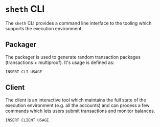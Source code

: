 # `sheth` CLI

The `sheth` CLI provides a command line interface to the tooling which supports
the execution environment.

## Packager

The packager is used to generate random transaction packages (transactions +
multiproof). It's usage is defined as:

```
INSERT CLI USAGE
```

## Client

The client is an interactive tool which maintains the full state of the
execution environment (e.g. all the accounts) and can process a few commands
which lets users submit transactions and monitor balances.

```
INSERT CLIENT USAGE
```

